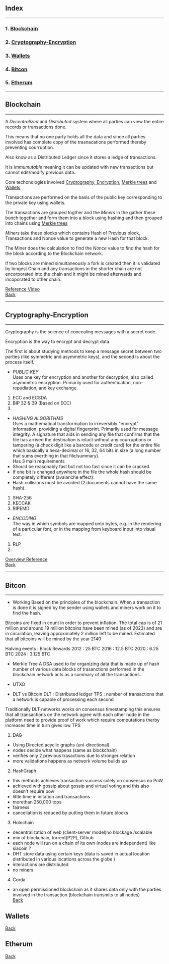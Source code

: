 ## Index
-------------------------------------------------------------------
### 1. [Blockchain](#blockchain)
### 2. [Cryptography-Encryption](#cryptography-encryption)
### 3. [Wallets](#wallets)
### 4. [Bitcon](#bitcon)
### 5. [Etherum](#etherum)


-------------------------------------------------------------------

## Blockchain
___________________________________________________________________
A *Decentralized* and *Distributed* system where all parties can view the entire records or transactions done.  

This means that no one party holds all the data and since all parties involved has complete copy of the trasnacations performed thereby preventing courruption.  

Also know as a Distributed Ledger since it stores a ledge of transactions.  

It is *Immumutable* meaning it can be updated with new transactions but cannot edit/modify previous data.  

Core techonologies involved [Cryptography, Encryption](), [Merkle trees]()
and [Wallets]() 

Transactions are performed on the basis of the public key corresponding to the private key using wallets.

The transactions are grouped togther and the *Miners* in the gather these bunch together and form them into a block using hashing and then grouped into chains using [Merkle trees]()

*Miners* take these blocks which contains Hash of Previous block, Transactions and Nonce value to generate a new Hash for that block.  

The Miner does the calculation to find the *Nonce* value to find the hash for the block according to the Blockchain network. 

If two blocks are mined simultaneously a fork is created then it is validated by longest Chain and any transactions in the shorter chain are not encorporated into the chain and it might be mined afterwards and incoporated to other chain.

[Reference Video](https://www.youtube.com/watch?v=qcuc3rgwZAE)  
[Back](#index)
___________________________________________________________________

## Cryptography-Encryption
___________________________________________________________________

Cryptography is the science of concealing messages with a secret code. 

Encryption is the way to encrypt and decrypt data. 

The first is about studying methods to keep a message secret between two parties (like symmetric and asymmetric keys), and the second is about the process itself.


- *PUBLIC KEY*  
Uses one key for encryption and another for decryption; also called asymmetric encryption. Primarily used for authentication, non-repudiation, and key exchange.  

1. ECC and ECSDA
2. BIP 32 & 39 (Based on ECC)
3. 

- *HASHING ALGORITHMS*  
Uses a mathematical transformation to irreversibly "encrypt" information, providing a digital fingerprint. Primarily used for message integrity. A signature that aids in sending any file that confirms that the file has arrived the destination is intact without any courruptions or tampering (a check digit like a barcode or credit card) for the entire file which basically a hexa-decimal or 16, 32, 64 bits in size (a long number that sums everthing in that file/summary).  
Has 3 main requirements 
- Should be reasonably fast but not too fast since it can be cracked. 
- If one bit is changed anywhere in the file the whole hash should be completely different (avalanche effect).
- Hash collisions must be avoided (2 documents cannot have the same hash).

1. SHA-256
2. KECCAK
3. RIPEMD

- *ENCODING*  
The way in which symbols are mapped onto bytes, e.g. in the rendering of a particular font, or in the mapping from keyboard input into visual text.

1. RLP 
2. 

[Overview Reference](https://www.garykessler.net/library/crypto.html#skc)
[]()  
[Back](#index)

-------------------------------------------------------------------
## Bitcon
-------------------------------------------------------------------
- Working
Based on the principles of the blockchain. When a transaction is done it is signed by the sender using wallets and miners work on it to find the hash. 

Bitcoins are fixed in count in order to prevent inflation. The total cap is of 21 million and around 19 million bitcoins have been mined (as of 2023) and are in circulation, leaving approximately 2 million left to be mined. Estimated that all bitcoins will be mined by the year 2140

Halving events : Block Rewards
2012 : 25 BTC 
2016 : 12.5 BTC
2020 : 6.25 BTC
2024 : 3.125 BTC

- Merkle Tree
A DSA used to for organizing data that is made up of hash number of various data blocks of trasanctions performed in the blockchain network acts as a summary of all the transactions.   

- UTXO 


- DLT vs Bitcoin
DLT : Distributed ledger 
TPS : number of  transactions that a network is capable of processing each second 

Traditionally DLT networks works on consensus timestamping 
this ensures that all transactions on the network agree with each other node in the platform 
need to provide proof of work which require computations therby increases time in turn gives low TPS


1. DAG
- Using Directed acyclic graphs (uni-directional) 
- nodes decide what happens (same as blockchain)
- verifies only 2 previous trasactions due to stronger relation
- more validations happens as network volume builds up


2. HashGraph 
- this methods achieves transaction success solely on consensus no PoW
- achieved with gossip about gossip and virtual voting and this also doesn't require pow
- little time in initation and transactions 
- morethan 250,000 tops
- fairness 
- cancellation is reduced by putting them in future blocks 

3. Holochain  
- decentralization of web (client-server model)no blockage /scalable
- mix of blockchain, torrent(P2P), Github
- each node will run on a chain of its own (nodes are independent) like siacoin ?
- DHT store data using certain keys (data is saved in actual location distributed in various locations across the globe )
- interactions are distributed
- no miners 

4. Corda
- an open permissioned blockchain as it shares data only with the parties involved in the transaction (blockchain transmits to all nodes)  
[Back](#index)


## Wallets
[Back](#index)

## Etherum
[Back](#index)
